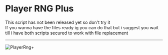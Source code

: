 # Player RNG Plus
This script has not been released yet so don't try it   
If you wanna have the files ready ig you can do that but i suggest you wait till i have both scripts secured to work with file replacement
___
![PlayerRng+](https://github.com/NaikoScript/Player-RNG-Plus/assets/107273752/9a29f334-47b7-4e11-bdf3-da7209eb2fd5)
